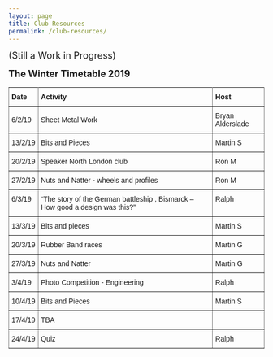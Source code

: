 ```yaml
---
layout: page
title: Club Resources
permalink: /club-resources/
---
```


<span style="font-size: 1.3em;">(Still a Work in Progress)

<span style="font-size: 1.3em;"><b>The Winter Timetable 2019</b>


<style type="text/css">
.tg  {border-collapse:collapse;border-spacing:0;}
.tg td{font-family:Arial, sans-serif;font-size:14px;padding:10px 5px;border-style:solid;border-width:1px;overflow:hidden;word-break:normal;border-color:black;}
.tg th{font-family:Arial, sans-serif;font-size:14px;font-weight:normal;padding:10px 5px;border-style:solid;border-width:1px;overflow:hidden;word-break:normal;border-color:black;}
.tg .tg-xldj{border-color:inherit;text-align:left}
.tg .tg-0pky{border-color:inherit;text-align:left;vertical-align:top}
</style>
<table class="tg">
  <tr>
    <th class="tg-xldj"><b>Date</b></th>
    <th class="tg-xldj"><b>Activity</b></th>
    <th class="tg-xldj"><b>Host</b></th>
  </tr>
  <tr>
    <td class="tg-xldj">6/2/19</td>
    <td class="tg-xldj">Sheet Metal Work</td>
    <td class="tg-xldj">Bryan Alderslade</td>
  </tr>
  <tr>
    <td class="tg-xldj">13/2/19</td>
    <td class="tg-xldj">Bits and Pieces</td>
    <td class="tg-xldj">Martin S</td>
  </tr>
  <tr>
    <td class="tg-xldj">20/2/19</td>
    <td class="tg-xldj">Speaker North London club</td>
    <td class="tg-xldj">Ron M</td>
  </tr>
  <tr>
    <td class="tg-0pky">27/2/19</td>
    <td class="tg-0pky">Nuts and Natter - wheels and profiles</td>
    <td class="tg-0pky">Ron M</td>
  </tr>
  <tr>
    <td class="tg-0pky">6/3/19</td>
    <td class="tg-0pky">“The story of the German battleship , Bismarck – How good a design was this?”</td>
    <td class="tg-0pky">Ralph</td>
  </tr>
  <tr>
    <td class="tg-0pky">13/3/19</td>
    <td class="tg-0pky">Bits and pieces</td>
    <td class="tg-0pky">Martin S</td>
  </tr>
  <tr>
    <td class="tg-0pky">20/3/19</td>
    <td class="tg-0pky">Rubber Band races</td>
    <td class="tg-0pky">Martin G</td>
  </tr>
  <tr>
    <td class="tg-0pky">27/3/19</td>
    <td class="tg-0pky">Nuts and Natter</td>
    <td class="tg-0pky">Martin G</td>
  </tr>
  <tr>
    <td class="tg-0pky">3/4/19</td>
    <td class="tg-0pky">Photo Competition - Engineering</td>
    <td class="tg-0pky">Ralph</td>
  </tr>
  <tr>
    <td class="tg-0pky">10/4/19</td>
    <td class="tg-0pky">Bits and Pieces</td>
    <td class="tg-0pky">Martin S</td>
  </tr>
  <tr>
    <td class="tg-0pky">17/4/19</td>
    <td class="tg-0pky">TBA</td>
    <td class="tg-0pky"></td>
  </tr>
  <tr>
    <td class="tg-0pky">24/4/19</td>
    <td class="tg-0pky">Quiz</td>
    <td class="tg-0pky">Ralph</td>
  </tr>
</table>
